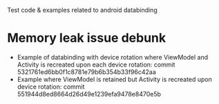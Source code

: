 Test code & examples related to android databinding

# Memory leak issue debunk

 - Example of databinding with device rotation where ViewModel and Activity is recreated upon each device rotation: commit 5321761ed6bb0f1c8781e79b6b354b33f96c42aa
 - Example where ViewModel is retained but Activity is recreated upon device rotation: commit 551944d8ed8664d26d49e1239efa9478e8470e5b
